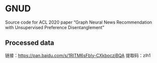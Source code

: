 # GNUD
Source code for ACL 2020 paper “Graph Neural News Recommendation with Unsupervised Preference Disentanglement”

## Processed data
链接：https://pan.baidu.com/s/1RITM6sFbly-CXkboczjBQA 
提取码：zlh1
